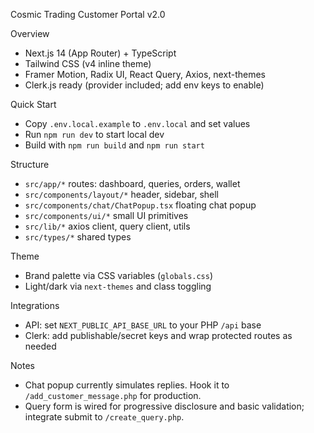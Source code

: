 Cosmic Trading Customer Portal v2.0

Overview
- Next.js 14 (App Router) + TypeScript
- Tailwind CSS (v4 inline theme)
- Framer Motion, Radix UI, React Query, Axios, next-themes
- Clerk.js ready (provider included; add env keys to enable)

Quick Start
- Copy `.env.local.example` to `.env.local` and set values
- Run `npm run dev` to start local dev
- Build with `npm run build` and `npm run start`

Structure
- `src/app/*` routes: dashboard, queries, orders, wallet
- `src/components/layout/*` header, sidebar, shell
- `src/components/chat/ChatPopup.tsx` floating chat popup
- `src/components/ui/*` small UI primitives
- `src/lib/*` axios client, query client, utils
- `src/types/*` shared types

Theme
- Brand palette via CSS variables (`globals.css`)
- Light/dark via `next-themes` and class toggling

Integrations
- API: set `NEXT_PUBLIC_API_BASE_URL` to your PHP `/api` base
- Clerk: add publishable/secret keys and wrap protected routes as needed

Notes
- Chat popup currently simulates replies. Hook it to `/add_customer_message.php` for production.
- Query form is wired for progressive disclosure and basic validation; integrate submit to `/create_query.php`.

